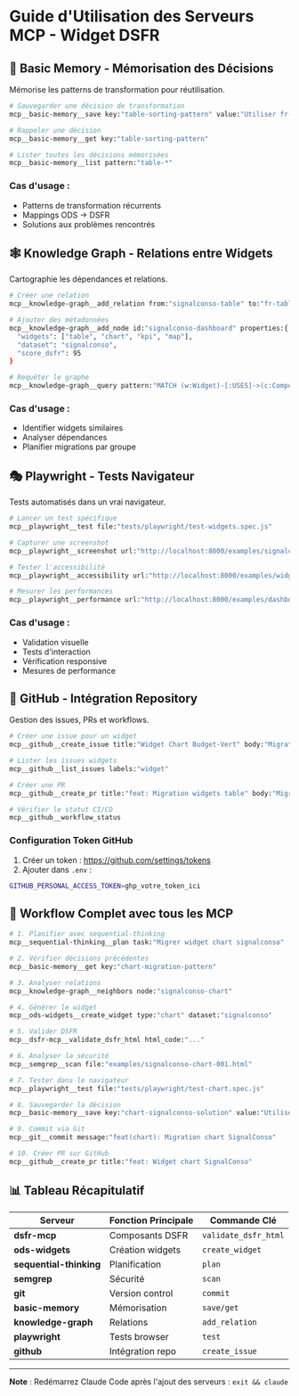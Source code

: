 # Guide d'Utilisation des Serveurs MCP - Widget DSFR

## 🧠 Basic Memory - Mémorisation des Décisions

Mémorise les patterns de transformation pour réutilisation.

```bash
# Sauvegarder une décision de transformation
mcp__basic-memory__save key:"table-sorting-pattern" value:"Utiliser fr-table__sort pour colonnes triables"

# Rappeler une décision
mcp__basic-memory__get key:"table-sorting-pattern"

# Lister toutes les décisions mémorisées
mcp__basic-memory__list pattern:"table-*"
```

### Cas d'usage :
- Patterns de transformation récurrents
- Mappings ODS → DSFR
- Solutions aux problèmes rencontrés

## 🕸️ Knowledge Graph - Relations entre Widgets

Cartographie les dépendances et relations.

```bash
# Créer une relation
mcp__knowledge-graph__add_relation from:"signalconso-table" to:"fr-table" type:"uses"

# Ajouter des métadonnées
mcp__knowledge-graph__add_node id:"signalconso-dashboard" properties:{
  "widgets": ["table", "chart", "kpi", "map"],
  "dataset": "signalconso",
  "score_dsfr": 95
}

# Requêter le graphe
mcp__knowledge-graph__query pattern:"MATCH (w:Widget)-[:USES]->(c:Component) WHERE c.type = 'fr-table' RETURN w"
```

### Cas d'usage :
- Identifier widgets similaires
- Analyser dépendances
- Planifier migrations par groupe

## 🎭 Playwright - Tests Navigateur

Tests automatisés dans un vrai navigateur.

```bash
# Lancer un test spécifique
mcp__playwright__test file:"tests/playwright/test-widgets.spec.js"

# Capturer une screenshot
mcp__playwright__screenshot url:"http://localhost:8000/examples/signalconso-dashboard-dsfr.html" 

# Tester l'accessibilité
mcp__playwright__accessibility url:"http://localhost:8000/examples/widget.html"

# Mesurer les performances
mcp__playwright__performance url:"http://localhost:8000/examples/dashboard.html"
```

### Cas d'usage :
- Validation visuelle
- Tests d'interaction
- Vérification responsive
- Mesures de performance

## 🐙 GitHub - Intégration Repository

Gestion des issues, PRs et workflows.

```bash
# Créer une issue pour un widget
mcp__github__create_issue title:"Widget Chart Budget-Vert" body:"Migration du widget chart pour le dataset budget-vert" labels:["widget", "todo"]

# Lister les issues widgets
mcp__github__list_issues labels:"widget"

# Créer une PR
mcp__github__create_pr title:"feat: Migration widgets table" body:"Migration des 5 widgets table" base:"main" head:"feat/widgets-table"

# Vérifier le statut CI/CD
mcp__github__workflow_status
```

### Configuration Token GitHub

1. Créer un token : https://github.com/settings/tokens
2. Ajouter dans `.env` :
```bash
GITHUB_PERSONAL_ACCESS_TOKEN=ghp_votre_token_ici
```

## 🔄 Workflow Complet avec tous les MCP

```bash
# 1. Planifier avec sequential-thinking
mcp__sequential-thinking__plan task:"Migrer widget chart signalconso"

# 2. Vérifier décisions précédentes
mcp__basic-memory__get key:"chart-migration-pattern"

# 3. Analyser relations
mcp__knowledge-graph__neighbors node:"signalconso-chart"

# 4. Générer le widget
mcp__ods-widgets__create_widget type:"chart" dataset:"signalconso"

# 5. Valider DSFR
mcp__dsfr-mcp__validate_dsfr_html html_code:"..."

# 6. Analyser la sécurité
mcp__semgrep__scan file:"examples/signalconso-chart-001.html"

# 7. Tester dans le navigateur
mcp__playwright__test file:"tests/playwright/test-chart.spec.js"

# 8. Sauvegarder la décision
mcp__basic-memory__save key:"chart-signalconso-solution" value:"Utiliser Chart.js avec wrapper DSFR"

# 9. Commit via Git
mcp__git__commit message:"feat(chart): Migration chart SignalConso"

# 10. Créer PR sur GitHub
mcp__github__create_pr title:"feat: Widget chart SignalConso"
```

## 📊 Tableau Récapitulatif

| Serveur | Fonction Principale | Commande Clé |
|---------|-------------------|--------------|
| **dsfr-mcp** | Composants DSFR | `validate_dsfr_html` |
| **ods-widgets** | Création widgets | `create_widget` |
| **sequential-thinking** | Planification | `plan` |
| **semgrep** | Sécurité | `scan` |
| **git** | Version control | `commit` |
| **basic-memory** | Mémorisation | `save/get` |
| **knowledge-graph** | Relations | `add_relation` |
| **playwright** | Tests browser | `test` |
| **github** | Intégration repo | `create_issue` |

---

**Note** : Redémarrez Claude Code après l'ajout des serveurs : `exit && claude`